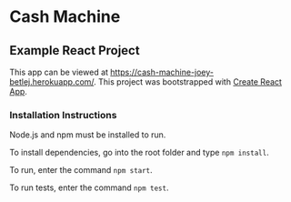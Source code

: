 # Cash Machine
## Example React Project

This app can be viewed at https://cash-machine-joey-betlej.herokuapp.com/. This project was bootstrapped with [Create React App](https://github.com/facebookincubator/create-react-app).

### Installation Instructions
Node.js and npm must be installed to run.

To install dependencies, go into the root folder and type `npm install`.

To run, enter the command `npm start`.

To run tests, enter the command `npm test`.
